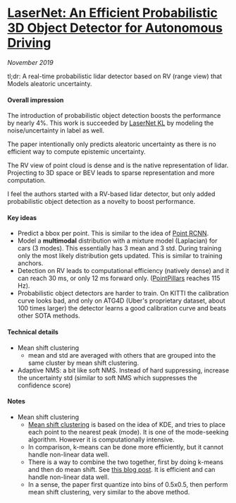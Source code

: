 # [LaserNet: An Efficient Probabilistic 3D Object Detector for Autonomous Driving](https://arxiv.org/abs/1903.08701)

_November 2019_

tl;dr: A real-time probabilistic lidar detector based on RV (range view) that Models aleatoric uncertainty.

#### Overall impression
The introduction of probabilistic object detection boosts the performance by nearly 4%. This work is succeeded by [LaserNet KL](lasernet_kl.md) by modeling the noise/uncertainty in label as well.

The paper intentionally only predicts aleatoric uncertainty as there is no efficient way to compute epistemic uncertainty.

The RV view of point cloud is dense and is the native representation of lidar. Projecting to 3D space or BEV leads to sparse representation and more computation.

I feel the authors started with a RV-based lidar detector, but only added probabilistic object detection as a novelty to boost performance.

#### Key ideas
- Predict a bbox per point. This is similar to the idea of [Point RCNN](point_rcnn.md). 
- Model a **multimodal** distribution with a mixture model (Laplacian) for cars (3 modes). This essentially has 3 mean and 3 std. During training only the most likely distribution gets updated. This is similar to training anchors. 
- Detection on RV leads to computational efficiency (natively dense) and it can reach 30 ms, or only 12 ms forward only. ([PointPillars](point_pillars.md) reaches 115 Hz).
- Probabilistic object detectors are harder to train. On KITTI the calibration curve looks bad, and only on ATG4D (Uber's proprietary dataset, about 100 times larger) the detector learns a good calibration curve and beats other SOTA methods. 


#### Technical details
- Mean shift clustering
	- mean and std are averaged with others that are grouped into the same cluster by mean shift clustering.
- Adaptive NMS: a bit like soft NMS. Instead of hard suppressing, increase the uncertainty std (similar to soft NMS which suppresses the confidence score)

#### Notes
- Mean shift clustering
	- [Mean shift clustering](https://spin.atomicobject.com/2015/05/26/mean-shift-clustering/) is based on the idea of KDE, and tries to place each point to the nearest peak (mode). It is one of the mode-seeking algorithm. However it is computationally intensive.
	- In comparison, k-means can be done more efficiently, but it cannot handle non-linear data well.
	- There is a way to combine the two together, first by doing k-means and then do mean shift. See [this blog post](http://jamesxli.blogspot.com/2012/03/on-mean-shift-and-k-means-clustering.html). It is efficient and can handle non-linear data well. 
	- In a sense, the paper first quantize into bins of 0.5x0.5, then perform mean shift clustering, very similar to the above method.